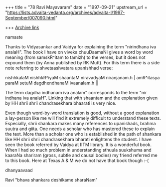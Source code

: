 +++
title = "78 Ravi Mayavaram"
date = "1997-09-21"
upstream_url = "https://lists.advaita-vedanta.org/archives/advaita-l/1997-September/007090.html"

+++
[Archive link](https://lists.advaita-vedanta.org/archives/advaita-l/1997-September/007090.html)

namaste

Thanks to Vidyasankar and Vaidya for explaining the term "nirindhana
iva analaH". The book I have on viveka chuuDaamaNi gives a word by
word meaning (from samskR^itam to tamizh) to the verses, but it does
not expound them (by Anna published by RK Mutt). For this term there
is a side note referring to shvetaashvatara upanishhad verse:

nishhkalaM nishhkR^iyaM shaantaM niravadyaM niranjanam.h |
amR^itasya paraM setuM dagdhendhanaM ivaanalam.h ||

The term dagdha indhanam iva analam" corresponds to the term "nir
indhana iva analaH". Linking that with shaantam and the explanation
given by HH shrii shrii chandrasekhara bhaarati is very nice.

Even though word-by-word translation is good, without a good
explanation a lay-person like me will find it extremely difficult to
understand these texts. Especially, shrii shankara makes many
references to upanishads, brahma suutra and giita. One needs a scholar
who has mastered these to explain the text. More than a scholar one
who is established in the path of shankara like HH shrii shrii
chandrasekhara bharati enlightens the student. I have seen the book
referred by Vaidya at IITM library. It is a wonderful book. When I had
so much problem in understanding sthuula suukshuma and kaaraNa
shariram (gross, subtle and causal bodies) my friend referred me to
this book. Here at Texas A & M we do not have that book though :-(

dhanyaavaad

Ravi
"bhava shankara deshikame sharaNam"


